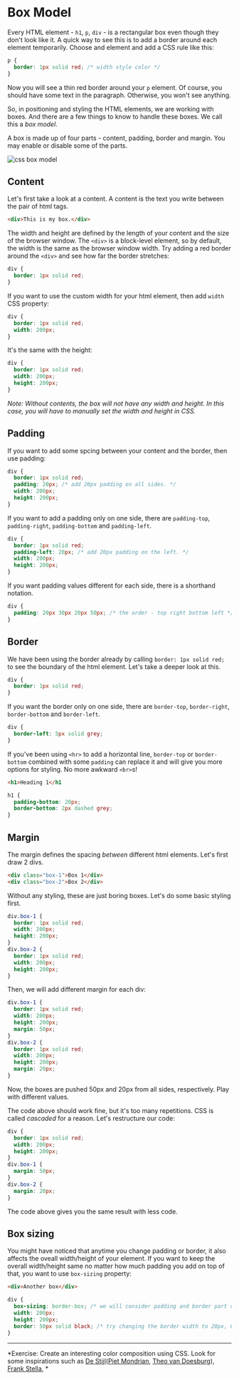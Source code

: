 # Box Model

Every HTML element - `h1`, `p`, `div` - is a rectangular box even though they don't look like it. A quick way to see this is to add a border around each element temporarily. Choose and element and add a CSS rule like this:

```css
p {
  border: 1px solid red; /* width style color */
}
```
Now you will see a thin red border around your `p` element. Of course, you should have some text in the paragraph. Otherwise, you won't see anything.

So, in positioning and styling the HTML elements, we are working with boxes. And there are a few things to know to handle these boxes. We call this a *box model*.

A box is made up of four parts - content, padding, border and margin. You may enable or disable some of the parts.

![css box model](../../images/css-box-model.png)

## Content
Let's first take a look at a content. A content is the text you write between the pair of html tags.

```html
<div>This is my box.</div>
```
The width and height are defined by the length of your content and the size of the browser window. The `<div>` is a block-level element, so by default, the width is the same as the browser window width. Try adding a red border around the `<div>` and see how far the border stretches:

```css
div {
  border: 1px solid red;
}
```

If you want to use the custom width for your html element, then add `width` CSS property:

```css
div {
  border: 1px solid red;
  width: 200px;
}
```

It's the same with the height:

```css
div {
  border: 1px solid red;
  width: 200px;
  height: 200px;
}
```
*Note: Without contents, the box will not have any width and height. In this case, you will have to manually set the width and height in CSS.*

## Padding
If you want to add some spcing between your content and the border, then use padding:

```css
div {
  border: 1px solid red;
  padding: 20px; /* add 20px padding on all sides. */
  width: 200px;
  height: 200px;
}
```

If you want to add a padding only on one side, there are `padding-top`, `padding-right`, `padding-bottom` and `padding-left`.

```css
div {
  border: 1px solid red;
  padding-left: 20px; /* add 20px padding on the left. */
  width: 200px;
  height: 200px;
}
```

If you want padding values different for each side, there is a shorthand notation.

```css
div {
  padding: 20px 30px 20px 50px; /* the order - top right bottom left */
}
```

## Border
We have been using the border already by calling `border: 1px solid red;` to see the boundary of the html element. Let's take a deeper look at this.

```css
div {
  border: 1px solid red;
}
```

If you want the border only on one side, there are `border-top`, `border-right`, `border-bottom` and `border-left`.

```css
div {
  border-left: 5px solid grey;
}
```

If you've been using `<hr>` to add a horizontal line, `border-top` or `border-bottom` combined with some `padding` can replace it and will give you more options for styling. No more awkward `<br>`s!

```html
<h1>Heading 1</h1
```
```css
h1 {
  padding-bottom: 20px;
  border-bottom: 2px dashed grey;
}
```

## Margin
The margin defines the spacing *between* different html elements. Let's first draw 2 divs.
```html
<div class="box-1">Box 1</div>
<div class="box-2">Box 2</div>
```

Without any styling, these are just boring boxes. Let's do some basic styling first.

```css
div.box-1 {
  border: 1px solid red;
  width: 200px;
  height: 200px;
}
div.box-2 {
  border: 1px solid red;
  width: 200px;
  height: 200px;
}
```
Then, we will add different margin for each div:
```css
div.box-1 {
  border: 1px solid red;
  width: 200px;
  height: 200px;
  margin: 50px;
}
div.box-2 {
  border: 1px solid red;
  width: 200px;
  height: 200px;
  margin: 20px;
}
```
Now, the boxes are pushed 50px and 20px from all sides, respectively. Play with different values.

The code above should work fine, but it's too many repetitions. CSS is called *cascaded* for a reason. Let's restructure our code:
```css
div {
  border: 1px solid red;
  width: 200px;
  height: 200px;
}
div.box-1 {
  margin: 50px;
}
div.box-2 {
  margin: 20px;
}
```
The code above gives you the same result with less code.


## Box sizing
You might have noticed that anytime you change padding or border, it also affects the oveall width/height of your element. If you want to keep the overall width/height same no matter how much padding you add on top of that, you want to use `box-sizing` property:

```html
<div>Another box</div>
```

```css
div {
  box-sizing: border-box; /* we will consider padding and border part of the overall box width. */
  width: 200px;
  height: 200px;
  border: 50px solid black; /* try changing the border width to 20px, 60px, ... The overal width doesn't change. */
}
```
-----
*Exercise: Create an interesting color composition using CSS. Look for some inspirations such as [De Stijl](https://www.google.com/search?q=Theo+van+Doesburg&espv=2&biw=1597&bih=916&source=lnms&tbm=isch&sa=X&ved=0ahUKEwid4-m8v-_RAhWMOCYKHdSQDEgQ_AUIBigB#tbm=isch&q=de+stijl)([Piet Mondrian](https://www.google.com/search?q=piet+mondrian&source=lnms&tbm=isch&sa=X&ved=0ahUKEwjCkaT_vu_RAhUGyyYKHdFQAysQ_AUICCgB), [Theo van Doesburg](https://www.google.com/search?q=Theo+van+Doesburg&espv=2&biw=1597&bih=916&source=lnms&tbm=isch&sa=X&ved=0ahUKEwid4-m8v-_RAhWMOCYKHdSQDEgQ_AUIBigB)), [Frank Stella](https://www.google.com/search?q=frank+stella&source=lnms&tbm=isch&sa=X&ved=0ahUKEwjK65-Jv-_RAhUGOSYKHZXCCM4Q_AUICCgB&biw=1280&bih=698),  *
